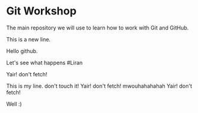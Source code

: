 # Git Workshop

The main repository we will use to learn how to work with Git and GitHub.

This is a new line.

Hello github.


Let's see what happens #Liran

Yair! don't fetch!



This is my line. don't touch it!
Yair! don't fetch!
mwouhahahahah
Yair! don't fetch!

Well :)

